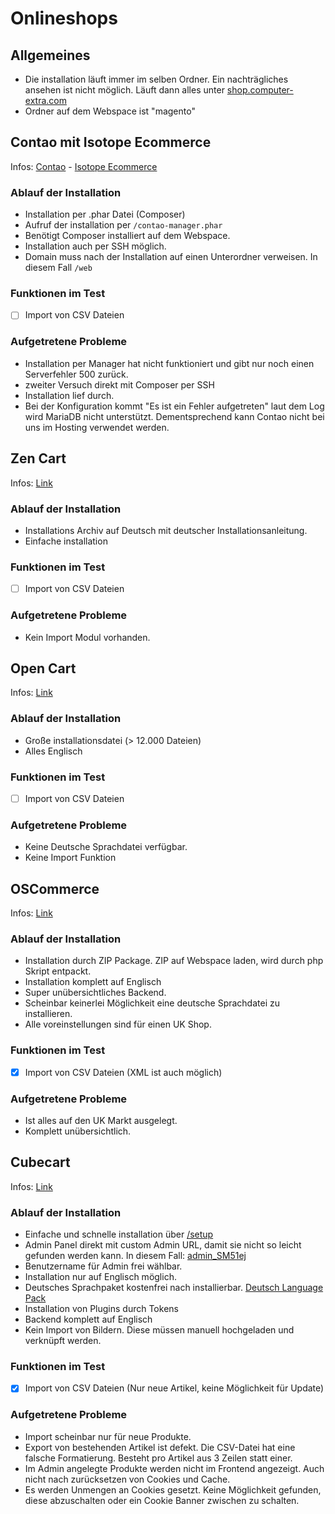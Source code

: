 # Onlineshops

## Allgemeines

- Die installation läuft immer im selben Ordner. Ein nachträgliches ansehen ist nicht möglich. Läuft dann alles unter [shop.computer-extra.com](shop.computer-extra.com)
- Ordner auf dem Webspace ist "magento"

## Contao mit Isotope Ecommerce

Infos: [Contao](https://contao.org/de/) - [Isotope Ecommerce](https://www.isotopeecommerce.org/de/)

### Ablauf der Installation

- Installation per .phar Datei (Composer)
- Aufruf der installation per `/contao-manager.phar`
- Benötigt Composer installiert auf dem Webspace.
- Installation auch per SSH möglich.
- Domain muss nach der Installation auf einen Unterordner verweisen. In diesem Fall `/web`

### Funktionen im Test

- [ ] Import von CSV Dateien

### Aufgetretene Probleme

- Installation per Manager hat nicht funktioniert und gibt nur noch einen Serverfehler 500 zurück.
- zweiter Versuch direkt mit Composer per SSH
- Installation lief durch.
- Bei der Konfiguration kommt "Es ist ein Fehler aufgetreten" laut dem Log wird MariaDB nicht unterstützt. Dementsprechend kann Contao nicht bei uns im Hosting verwendet werden.

## Zen Cart

Infos: [Link](https://www.zen-cart-pro.at/)

### Ablauf der Installation

- Installations Archiv auf Deutsch mit deutscher Installationsanleitung.
- Einfache installation

### Funktionen im Test

- [ ] Import von CSV Dateien

### Aufgetretene Probleme

- Kein Import Modul vorhanden.

## Open Cart

Infos: [Link](https://www.opencart.com/)

### Ablauf der Installation

- Große installationsdatei (> 12.000 Dateien)
- Alles Englisch

### Funktionen im Test

- [ ] Import von CSV Dateien

### Aufgetretene Probleme

- Keine Deutsche Sprachdatei verfügbar.
- Keine Import Funktion

## OSCommerce

Infos: [Link](https://www.oscommerce.com/)

### Ablauf der Installation

- Installation durch ZIP Package. ZIP auf Webspace laden, wird durch php Skript entpackt.
- Installation komplett auf Englisch
- Super unübersichtliches Backend.
- Scheinbar keinerlei Möglichkeit eine deutsche Sprachdatei zu installieren.
- Alle voreinstellungen sind für einen UK Shop.

### Funktionen im Test

- [x] Import von CSV Dateien (XML ist auch möglich)

### Aufgetretene Probleme

- Ist alles auf den UK Markt ausgelegt.
- Komplett unübersichtlich.

## Cubecart

Infos: [Link](https://www.cubecart.com/)

### Ablauf der Installation

- Einfache und schnelle installation über [/setup](shop.computer-extra.com/setup)
- Admin Panel direkt mit custom Admin URL, damit sie nicht so leicht gefunden werden kann. In diesem Fall: [admin_SM51ej](https://shop.computer-extra.com/admin_SM51ej.php)
- Benutzername für Admin frei wählbar.
- Installation nur auf Englisch möglich.
- Deutsches Sprachpaket kostenfrei nach installierbar. [Deutsch Language Pack
  ](https://www.cubecart.com/extensions/languages/deutsch-language-pack)
- Installation von Plugins durch Tokens
- Backend komplett auf Englisch
- Kein Import von Bildern. Diese müssen manuell hochgeladen und verknüpft werden.

### Funktionen im Test

- [x] Import von CSV Dateien (Nur neue Artikel, keine Möglichkeit für Update)

### Aufgetretene Probleme

- Import scheinbar nur für neue Produkte.
- Export von bestehenden Artikel ist defekt. Die CSV-Datei hat eine falsche Formatierung. Besteht pro Artikel aus 3 Zeilen statt einer.
- Im Admin angelegte Produkte werden nicht im Frontend angezeigt. Auch nicht nach zurücksetzen von Cookies und Cache.
- Es werden Unmengen an Cookies gesetzt. Keine Möglichkeit gefunden, diese abzuschalten oder ein Cookie Banner zwischen zu schalten.
